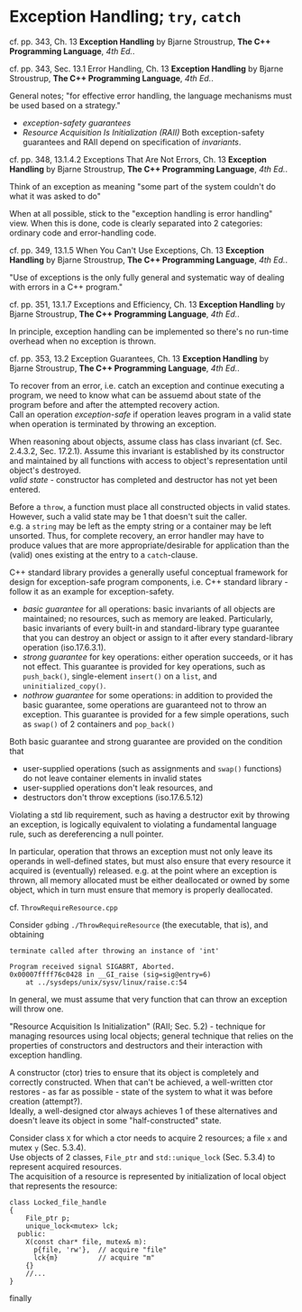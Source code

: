 # Exception Handling; `try`, `catch`

cf. pp. 343, Ch. 13 **Exception Handling** by Bjarne Stroustrup, **The C++ Programming Language**, *4th Ed.*. 

cf. pp. 343, Sec. 13.1 Error Handling, Ch. 13 **Exception Handling** by Bjarne Stroustrup, **The C++ Programming Language**, *4th Ed.*. 

General notes; "for effective error handling, the language mechanisms must be used based on a strategy." 
  - *exception-safety guarantees* 
  - *Resource Acquisition Is Initialization (RAII)* 
Both exception-safety guarantees and RAII depend on specification of *invariants*.  

cf. pp. 348, 13.1.4.2 Exceptions That Are Not Errors, Ch. 13 **Exception Handling** by Bjarne Stroustrup, **The C++ Programming Language**, *4th Ed.*. 

Think of an exception as meaning "some part of the system couldn't do what it was asked to do"

When at all possible, stick to the "exception handling is error handling" view. When this is done, code is clearly separated into 2 categories: ordinary code and error-handling code. 

cf. pp. 349, 13.1.5 When You Can't Use Exceptions, Ch. 13 **Exception Handling** by Bjarne Stroustrup, **The C++ Programming Language**, *4th Ed.*. 

"Use of exceptions is the only fully general and systematic way of dealing with errors in a C++ program." 

cf. pp. 351, 13.1.7 Exceptions and Efficiency, Ch. 13 **Exception Handling** by Bjarne Stroustrup, **The C++ Programming Language**, *4th Ed.*. 

In principle, exception handling can be implemented so there's no run-time overhead when no exception is thrown. 

cf. pp. 353, 13.2 Exception Guarantees, Ch. 13 **Exception Handling** by Bjarne Stroustrup, **The C++ Programming Language**, *4th Ed.*. 

To recover from an error, i.e. catch an exception and continue executing a program, we need to know what can be assuemd about state of the program before and after the attempted recovery action.  
Call an operation *exception-safe* if operation leaves program in a valid state when operation is terminated by throwing an exception. 

When reasoning about objects, assume class has class invariant (cf. Sec. 2.4.3.2, Sec. 17.2.1). Assume this invariant is established by its constructor and maintained by all functions with access to object's representation until object's destroyed.  
*valid state* - constructor has completed and destructor has not yet been entered. 

Before a `throw`, a function must place all constructed objects in valid states. However, such a valid state may be 1 that doesn't suit the caller.  
e.g. a `string` may be left as the empty string or a container may be left unsorted. 
Thus, for complete recovery, an error handler may have to produce values that are more appropriate/desirable for application than the (valid) ones existing at the entry to a `catch`-clause. 

C++ standard library provides a generally useful conceptual framework for design for exception-safe program components, i.e. 
C++ standard library - follow it as an example for exception-safety. 
  * *basic guarantee* for all operations: basic invariants of all objects are maintained; no resources, such as memory are leaked. Particularly, basic invariants of every built-in and standard-library type guarantee that you can destroy an object or assign to it after every standard-library operation (iso.17.6.3.1).  
  * *strong guarantee* for key operations: either operation succeeds, or it has not effect. This guarantee is provided for key operations, such as `push_back()`, single-element `insert()` on a `list`, and `uninitialized_copy()`. 
  * *nothrow guarantee* for some operations: in addition to provided the basic guarantee, some operations are guaranteed not to throw an exception. This guarantee is provided for a few simple operations, such as `swap()` of 2 containers and `pop_back()` 

  Both basic guarantee and strong guarantee are provided on the condition that 
  * user-supplied operations (such as assignments and `swap()` functions) do not leave container elements in invalid states 
  * user-supplied operations don't leak resources, and 
  * destructors don't throw exceptions (iso.17.6.5.12)

Violating a std lib requirement, such as having a destructor exit by throwing an exception, is logically equivalent to violating a fundamental language rule, such as dereferencing a null pointer. 

In particular, operation that throws an exception must not only leave its operands in well-defined states, but must also ensure that every resource it acquired is (eventually) released. 
e.g. at the point where an exception is thrown, all memory allocated must be either deallocated or owned by some object, which in turn must ensure that memory is properly deallocated. 

cf. `ThrowRequireResource.cpp` 

Consider `gdb`ing `./ThrowRequireResource` (the executable, that is), and obtaining 
``` 
terminate called after throwing an instance of 'int'

Program received signal SIGABRT, Aborted.
0x00007ffff76c0428 in __GI_raise (sig=sig@entry=6)
    at ../sysdeps/unix/sysv/linux/raise.c:54
``` 

In general, we must assume that very function that can throw an exception will throw one. 

"Resource Acquisition Is Initialization" (RAII; Sec. 5.2) - technique for managing resources using local objects; general technique that relies on the properties of constructors and destructors and their interaction with exception handling. 

A constructor (ctor) tries to ensure that its object is completely and correctly constructed. When that can't be achieved, a well-written ctor restores - as far as possible - state of the system to what it was before creation (attempt?).  
Ideally, a well-designed ctor always achieves 1 of these alternatives and doesn't leave its object in some "half-constructed" state. 

Consider class `X` for which a ctor needs to acquire 2 resources; a file `x` and mutex `y` (Sec. 5.3.4).   
Use objects of 2 classes, `File_ptr` and `std::unique_lock` (Sec. 5.3.4) to represent acquired resources.  
The acquisition of a resource is represented by initialization of local object that represents the resource: 
``` 
class Locked_file_handle 
{
    File_ptr p;
    unique_lock<mutex> lck;
  public:
    X(const char* file, mutex& m):
      p{file, 'rw'},  // acquire "file"
      lck{m}          // acquire "m"
    {}
    //...
}
```  

finally







